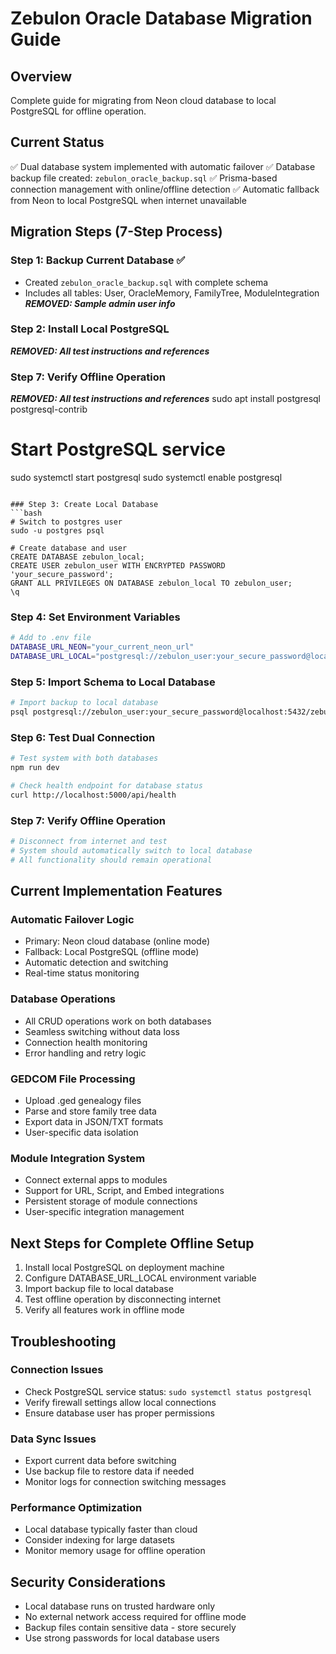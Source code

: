 # Zebulon Oracle Database Migration Guide

## Overview
Complete guide for migrating from Neon cloud database to local PostgreSQL for offline operation.

## Current Status
✅ Dual database system implemented with automatic failover
✅ Database backup file created: `zebulon_oracle_backup.sql`
✅ Prisma-based connection management with online/offline detection
✅ Automatic fallback from Neon to local PostgreSQL when internet unavailable

## Migration Steps (7-Step Process)

### Step 1: Backup Current Database ✅
- Created `zebulon_oracle_backup.sql` with complete schema
- Includes all tables: User, OracleMemory, FamilyTree, ModuleIntegration
***REMOVED: Sample admin user info***

### Step 2: Install Local PostgreSQL
***REMOVED: All test instructions and references***
### Step 7: Verify Offline Operation
***REMOVED: All test instructions and references***
sudo apt install postgresql postgresql-contrib

# Start PostgreSQL service
sudo systemctl start postgresql
sudo systemctl enable postgresql
```

### Step 3: Create Local Database
```bash
# Switch to postgres user
sudo -u postgres psql

# Create database and user
CREATE DATABASE zebulon_local;
CREATE USER zebulon_user WITH ENCRYPTED PASSWORD 'your_secure_password';
GRANT ALL PRIVILEGES ON DATABASE zebulon_local TO zebulon_user;
\q
```

### Step 4: Set Environment Variables
```bash
# Add to .env file
DATABASE_URL_NEON="your_current_neon_url"
DATABASE_URL_LOCAL="postgresql://zebulon_user:your_secure_password@localhost:5432/zebulon_local"
```

### Step 5: Import Schema to Local Database
```bash
# Import backup to local database
psql postgresql://zebulon_user:your_secure_password@localhost:5432/zebulon_local < zebulon_oracle_backup.sql
```

### Step 6: Test Dual Connection
```bash
# Test system with both databases
npm run dev

# Check health endpoint for database status
curl http://localhost:5000/api/health
```

### Step 7: Verify Offline Operation
```bash
# Disconnect from internet and test
# System should automatically switch to local database
# All functionality should remain operational
```

## Current Implementation Features

### Automatic Failover Logic
- Primary: Neon cloud database (online mode)
- Fallback: Local PostgreSQL (offline mode)
- Automatic detection and switching
- Real-time status monitoring

### Database Operations
- All CRUD operations work on both databases
- Seamless switching without data loss
- Connection health monitoring
- Error handling and retry logic

### GEDCOM File Processing
- Upload .ged genealogy files
- Parse and store family tree data
- Export data in JSON/TXT formats
- User-specific data isolation

### Module Integration System
- Connect external apps to modules
- Support for URL, Script, and Embed integrations
- Persistent storage of module connections
- User-specific integration management

## Next Steps for Complete Offline Setup

1. Install local PostgreSQL on deployment machine
2. Configure DATABASE_URL_LOCAL environment variable
3. Import backup file to local database
4. Test offline operation by disconnecting internet
5. Verify all features work in offline mode

## Troubleshooting

### Connection Issues
- Check PostgreSQL service status: `sudo systemctl status postgresql`
- Verify firewall settings allow local connections
- Ensure database user has proper permissions

### Data Sync Issues
- Export current data before switching
- Use backup file to restore data if needed
- Monitor logs for connection switching messages

### Performance Optimization
- Local database typically faster than cloud
- Consider indexing for large datasets
- Monitor memory usage for offline operation

## Security Considerations
- Local database runs on trusted hardware only
- No external network access required for offline mode
- Backup files contain sensitive data - store securely
- Use strong passwords for local database users